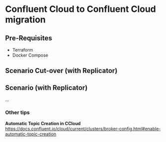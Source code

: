 # Confluent Cloud to Confluent Cloud migration

## Pre-Requisites

- Terraform
- Docker Compose

## Scenario Cut-over (with Replicator)

## Scenario (with Replicator)

...


### Other tips

**Automatic Topic Creation in CCloud**
https://docs.confluent.io/cloud/current/clusters/broker-config.html#enable-automatic-topic-creation
